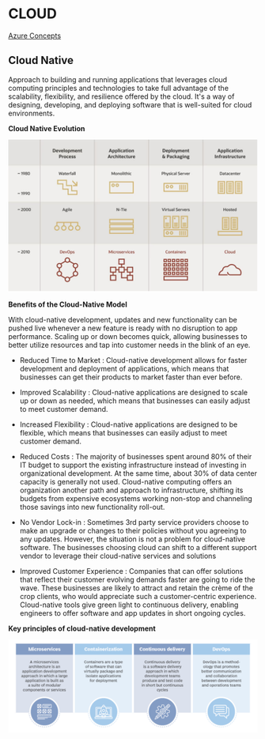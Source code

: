 # CLOUD

[Azure Concepts](azure/ReadMe.md)

## Cloud Native

Approach to building and running applications that leverages cloud computing principles and technologies to take full advantage of the scalability, flexibility, and resilience offered by the cloud. It's a way of designing, developing, and deploying software that is well-suited for cloud environments.

**Cloud Native Evolution**

![](images/cloud-native-evolution.png)

**Benefits of the Cloud-Native Model**

With cloud-native development, updates and new functionality can be pushed live whenever a new feature is ready with no disruption to app performance. Scaling up or down becomes quick, allowing businesses to better utilize resources and tap into customer needs in the blink of an eye.

- Reduced Time to Market : Cloud-native development allows for faster development and deployment of applications, which means that businesses can get their products to market faster than ever before.

- Improved Scalability : Cloud-native applications are designed to scale up or down as needed, which means that businesses can easily adjust to meet customer demand.

- Increased Flexibility : Cloud-native applications are designed to be flexible, which means that businesses can easily adjust to meet customer demand.

- Reduced Costs : The majority of businesses spent around 80% of their IT budget to support the existing infrastructure instead of investing in organizational development. At the same time, about 30% of data center capacity is generally not used. Cloud-native computing offers an organization another path and approach to infrastructure, shifting its budgets from expensive ecosystems working non-stop and channeling those savings into new functionality roll-out.

- No Vendor Lock-in : Sometimes 3rd party service providers choose to make an upgrade or changes to their policies without you agreeing to any updates. However, the situation is not a problem for cloud-native software. The businesses choosing cloud can shift to a different support vendor to leverage their cloud-native services and solutions

- Improved Customer Experience : Companies that can offer solutions that reflect their customer evolving demands faster are going to ride the wave. These businesses are likely to attract and retain the crème of the crop clients, who would appreciate such a customer-centric experience. Cloud-native tools give green light to continuous delivery, enabling engineers to offer software and app updates in short ongoing cycles.

**Key principles of cloud-native development**

![](images/cloud-native-principles.png)
